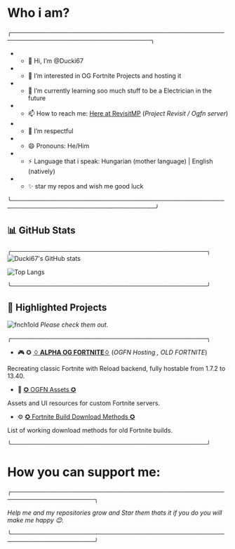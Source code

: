 # Who i am?

╭──────────────────────────────────────────────────────────────────────────────────╮
- - 👋 Hi, I’m @Ducki67                                                                       
- - 👀 I’m interested in OG Fortnite Projects and hosting it                                  
- - 🌱 I’m currently learning soo much stuff to be a Electrician in the future                
- - 📫 How to reach me: [Here at RevisitMP](https://discord.gg/5FVqSp5BQj) (*Project Revisit / Ogfn server*) 
- - 💞️ I’m respectful                                                                         
- - 😄 Pronouns: He/Him                                                                       
- - ⚡ Language that i speak: Hungarian (mother language) | English (natively)                
- - ✨ star my repos and wish me good luck 
                                                   
╰───────────────────────────────────────────────────────────────────────────────────╯

## 📊 GitHub Stats
╭─────────────────────────────────────────────╮
  ![Ducki67's GitHub stats](https://github-readme-stats.vercel.app/api?username=Ducki67&show_icons=true&theme=tokyonight&hide=issues)

  ![Top Langs](https://github-readme-stats.vercel.app/api/top-langs/?username=Ducki67&layout=compact&theme=tokyonight)

╰─────────────────────────────────────────────╯

## 📌 Highlighted Projects

![fnch1old](https://github.com/user-attachments/assets/d2937bd9-742e-459a-8eb8-0f955b73bdeb)
*Please check them out.*
 

╭─────────────────────────────────────────────╮
 - 🎮 ✪ [**♢ ALPHA OG FORTNITE♢**](https://github.com/Ducki67/Alpha-OG-Fortnite) (*OGFN Hosting , OLD FORTNITE*)

  Recreating classic Fortnite with Reload backend, fully hostable from 1.7.2 to 13.40.

 - 📁  [✪ OGFN Assets ✪](https://github.com/Ducki67/ogfn-assets)  

  Assets and UI resources for custom Fortnite servers.

 - ⚙️  [✪ Fortnite Build Download Methods ✪](https://github.com/Ducki67/Fortnite-Build-Download-methods)  

  List of working download methods for old Fortnite builds.

╰─────────────────────────────────────────────╯



# How you can support me:

╭─────────────────────────────────────────────────────────────────────╮

*Help me and my repositories grow and Star them thats it if you do you will make me happy 😊.*

╰─────────────────────────────────────────────────────────────────────╯



<!---
Ducki67/Ducki67 is a ✨ special ✨ repository because its `README.md` (this file) appears on your GitHub profile.
You can click the Preview link to take a look at your changes.
--->
